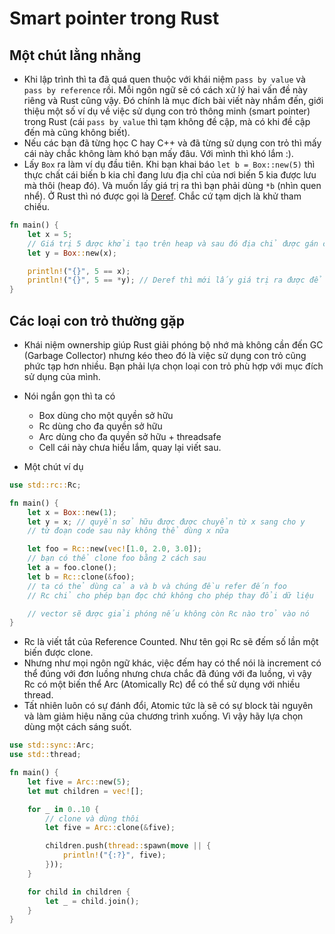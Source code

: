 # Smart pointer trong Rust

## Một chút lằng nhằng

- Khi lập trình thì ta đã quá quen thuộc với khái niệm `pass by value` và `pass by reference` rồi. Mỗi ngôn ngữ sẽ có cách xử lý hai vấn đề này riêng và Rust cũng vậy. Đó chính là mục đích bài viết này nhắm đến, giới thiệu một số ví dụ về việc sử dụng con trỏ thông minh (smart pointer) trong Rust (cái `pass by value` thì tạm không đề cập, mà có khi đề cập đến mà cũng không biết).
- Nếu các bạn đã từng học C hay C++ và đã từng sử dụng con trỏ thì mấy cái này chắc không làm khó bạn mấy đâu. Với mình thì khó lắm :).
- Lấy `Box` ra làm ví dụ đầu tiên. Khi bạn khai báo `let b = Box::new(5)` thì thực chất cái biến b kia chỉ đang lưu địa chỉ của nơi biến 5 kia được lưu mà thôi (heap đó). Và muốn lấy giá trị ra thì bạn phải dùng `*b` (nhìn quen nhể). Ở Rust thì nó được gọi là [Deref](https://doc.rust-lang.org/std/ops/trait.Deref.html). Chắc cứ tạm dịch là khử tham chiếu.

```rust
fn main() {
    let x = 5;
    // Giá trị 5 được khởi tạo trên heap và sau đó địa chỉ được gán cho biến y
    let y = Box::new(x);

    println!("{}", 5 == x);
    println!("{}", 5 == *y); // Deref thì mới lấy giá trị ra được để mà so sánh
}
```

## Các loại con trỏ thường gặp

- Khái niệm ownership giúp Rust giải phóng bộ nhớ mà không cần đến GC (Garbage Collector) nhưng kéo theo đó là việc sử dụng con trỏ cũng phức tạp hơn nhiều. Bạn phải lựa chọn loại con trỏ phù hợp với mục đích sử dụng của mình.
- Nói ngắn gọn thì ta có

  - Box<T> dùng cho một quyền sở hữu
  - Rc<T> dùng cho đa quyền sở hữu
  - Arc<T> dùng cho đa quyền sở hữu + threadsafe
  - Cell<T> cái này chưa hiểu lắm, quay lại viết sau.

- Một chút ví dụ

```rust
use std::rc::Rc;

fn main() {
    let x = Box::new(1);
    let y = x; // quyền sở hữu được được chuyển từ x sang cho y
    // từ đoạn code sau này không thể dùng x nữa

    let foo = Rc::new(vec![1.0, 2.0, 3.0]);
    // bạn có thể clone foo bằng 2 cách sau
    let a = foo.clone();
    let b = Rc::clone(&foo);
    // ta có thẻ dùng cả a và b và chúng đều refer đến foo
    // Rc chỉ cho phép bạn đọc chứ không cho phép thay đổi dữ liệu

    // vector sẽ được giải phóng nếu không còn Rc nào trỏ vào nó
}
```

- Rc là viết tắt của Reference Counted. Như tên gọi Rc sẽ đếm số lần một biến được clone.
- Nhưng như mọi ngôn ngữ khác, việc đếm hay có thể nói là increment có thể đúng với đơn luồng nhưng chưa chắc đã đúng
  với đa luồng, vì vậy Rc có một biến thể Arc (Atomically Rc) để có thể sử dụng với nhiều thread.
- Tất nhiên luôn có sự đánh đổi, Atomic tức là sẽ có sự block tài nguyên và làm giảm hiệu năng của chương trình xuống.
  Vì vậy hãy lựa chọn dùng một cách sáng suốt.

```rust
use std::sync::Arc;
use std::thread;

fn main() {
    let five = Arc::new(5);
    let mut children = vec![];

    for _ in 0..10 {
        // clone và dùng thôi
        let five = Arc::clone(&five);

        children.push(thread::spawn(move || {
            println!("{:?}", five);
        }));
    }

    for child in children {
        let _ = child.join();
    }
}
```
